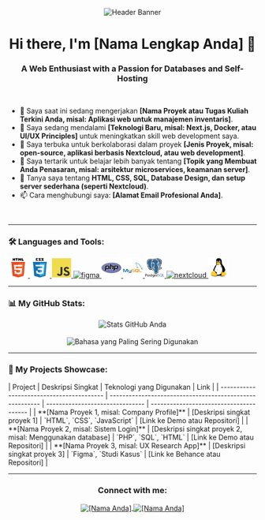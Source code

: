 <p align="center">
  <img src="[URL_GAMBAR_HEADER_ANDA]" alt="Header Banner" width="900">
</p>

<h1 align="center">Hi there, I'm [Nama Lengkap Anda] 👋</h1>
<h3 align="center">A Web Enthusiast with a Passion for Databases and Self-Hosting</h3>

<br>

- 🔭 Saya saat ini sedang mengerjakan **[Nama Proyek atau Tugas Kuliah Terkini Anda, misal: Aplikasi web untuk manajemen inventaris]**.
- 🌱 Saya sedang mendalami **[Teknologi Baru, misal: Next.js, Docker, atau UI/UX Principles]** untuk meningkatkan skill web development saya.
- 👯 Saya terbuka untuk berkolaborasi dalam proyek **[Jenis Proyek, misal: open-source, aplikasi berbasis Nextcloud, atau web development]**.
- 🤔 Saya tertarik untuk belajar lebih banyak tentang **[Topik yang Membuat Anda Penasaran, misal: arsitektur microservices, keamanan server]**.
- 💬 Tanya saya tentang **HTML, CSS, SQL, Database Design, dan setup server sederhana (seperti Nextcloud)**.
- 📫 Cara menghubungi saya: **[Alamat Email Profesional Anda]**.

<br>

---

<h3 align="left">🛠️ Languages and Tools:</h3>
<p align="left">
  <a href="https://developer.mozilla.org/en-US/docs/Web/HTML" target="_blank" rel="noreferrer"> 
    <img src="https://raw.githubusercontent.com/devicons/devicon/master/icons/html5/html5-original-wordmark.svg" alt="html5" width="40" height="40"/> 
  </a>
  <a href="https://developer.mozilla.org/en-US/docs/Web/CSS" target="_blank" rel="noreferrer"> 
    <img src="https://raw.githubusercontent.com/devicons/devicon/master/icons/css3/css3-original-wordmark.svg" alt="css3" width="40" height="40"/> 
  </a>
   <a href="https://developer.mozilla.org/en-US/docs/Web/JavaScript" target="_blank" rel="noreferrer"> 
    <img src="https://raw.githubusercontent.com/devicons/devicon/master/icons/javascript/javascript-original.svg" alt="javascript" width="40" height="40"/> 
  </a>
  <a href="https://www.figma.com/" target="_blank" rel="noreferrer">
    <img src="https://www.vectorlogo.zone/logos/figma/figma-icon.svg" alt="figma" width="40" height="40"/>
  </a>
  <a href="https://www.php.net" target="_blank" rel="noreferrer">
    <img src="https://raw.githubusercontent.com/devicons/devicon/master/icons/php/php-original.svg" alt="php" width="40" height="40"/>
  </a>
  <a href="https://www.mysql.com/" target="_blank" rel="noreferrer"> 
    <img src="https://raw.githubusercontent.com/devicons/devicon/master/icons/mysql/mysql-original-wordmark.svg" alt="mysql" width="40" height="40"/> 
  </a>
  <a href="https://www.postgresql.org" target="_blank" rel="noreferrer">
    <img src="https://raw.githubusercontent.com/devicons/devicon/master/icons/postgresql/postgresql-original-wordmark.svg" alt="postgresql" width="40" height="40"/>
  </a>
  <a href="https://nextcloud.com/" target="_blank" rel="noreferrer">
    <img src="https://upload.wikimedia.org/wikipedia/commons/thumb/6/60/Nextcloud_Logo.svg/512px-Nextcloud_Logo.svg.png" alt="nextcloud" width="40" height="40"/>
  </a>
  <a href="https://www.linux.org/" target="_blank" rel="noreferrer"> 
    <img src="https://raw.githubusercontent.com/devicons/devicon/master/icons/linux/linux-original.svg" alt="linux" width="40" height="40"/> 
  </a>
</p>

---

<h3 align="left">📊 My GitHub Stats:</h3>
<p align="center">
  <img align="center" src="https://github-readme-stats.vercel.app/api?username=[USERNAME_GITHUB_ANDA]&show_icons=true&locale=en&theme=tokyonight" alt="Stats GitHub Anda" />
  <br/><br/>
  <img align="center" src="https://github-readme-stats.vercel.app/api/top-langs?username=[USERNAME_GITHUB_ANDA]&layout=compact&locale=en&theme=tokyonight" alt="Bahasa yang Paling Sering Digunakan" />
</p>

---

<h3 align="left">🚀 My Projects Showcase:</h3>
| Project                                   | Deskripsi Singkat                                        | Teknologi yang Digunakan        | Link                                    |
| ----------------------------------------- | -------------------------------------------------------- | ------------------------------- | --------------------------------------- |
| **[Nama Proyek 1, misal: Company Profile]** | [Deskripsi singkat proyek 1]                               | `HTML`, `CSS`, `JavaScript` | [Link ke Demo atau Repositori] |
| **[Nama Proyek 2, misal: Sistem Login]** | [Deskripsi singkat proyek 2, misal: Menggunakan database] | `PHP`, `SQL`, `HTML`        | [Link ke Demo atau Repositori] |
| **[Nama Proyek 3, misal: UX Research App]** | [Deskripsi singkat proyek 3]                               | `Figma`, `Studi Kasus`          | [Link ke Behance atau Repositori]       |

<br/>

---

<h3 align="center">Connect with me:</h3>
<p align="center">
  <a href="https://linkedin.com/in/[USERNAME_LINKEDIN_ANDA]" target="blank">
    <img align="center" src="https://raw.githubusercontent.com/rahuldkjain/github-profile-readme-generator/master/src/images/icons/Social/linked-in-alt.svg" alt="[Nama Anda]" height="30" width="40" />
  </a>
  <a href="https://instagram.com/[USERNAME_INSTAGRAM_ANDA]" target="blank">
    <img align="center" src="https://raw.githubusercontent.com/rahuldkjain/github-profile-readme-generator/master/src/images/icons/Social/instagram.svg" alt="[Nama Anda]" height="30" width="40" />
  </a>
</p>
